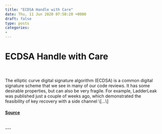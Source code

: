 ```yaml
---
title: "ECDSA Handle with Care"
date: Thu, 11 Jun 2020 07:50:20 +0000
draft: false
type: posts
categories: 
- 
---
```

# ECDSA Handle with Care

<br/>

<br/>
The elliptic curve digital signature algorithm (ECDSA) is a common digital signature scheme that we see in many of our code reviews. It has some desirable properties, but can also be very fragile. For example, LadderLeak was published just a couple of weeks ago, which demonstrated the feasibility of key recovery with a side channel \[…\]

#### [Source](https://blog.trailofbits.com/2020/06/11/ecdsa-handle-with-care/)

<br/>
---
